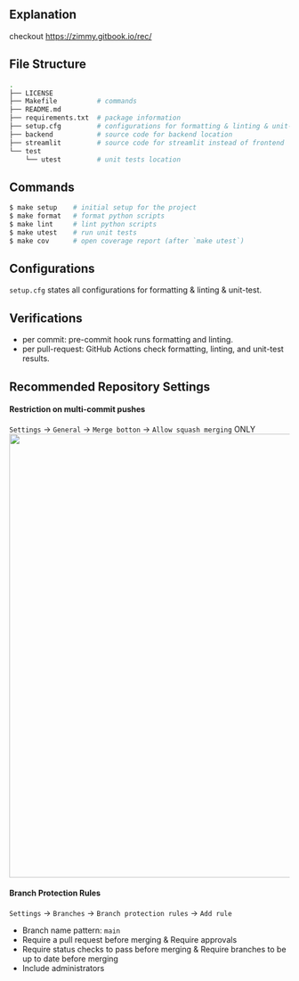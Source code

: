 ## Explanation
checkout https://zimmy.gitbook.io/rec/

## File Structure
```bash
.
├── LICENSE
├── Makefile          # commands
├── README.md
├── requirements.txt  # package information
├── setup.cfg         # configurations for formatting & linting & unit-test
├── backend           # source code for backend location
├── streamlit         # source code for streamlit instead of frontend  
└── test
    └── utest         # unit tests location
```

## Commands
```bash
$ make setup    # initial setup for the project
$ make format   # format python scripts
$ make lint     # lint python scripts
$ make utest    # run unit tests
$ make cov      # open coverage report (after `make utest`)
```

## Configurations
`setup.cfg` states all configurations for formatting & linting & unit-test.

## Verifications
- per commit: pre-commit hook runs formatting and linting.
- per pull-request: GitHub Actions check formatting, linting, and unit-test results.

## Recommended Repository Settings
#### Restriction on multi-commit pushes
`Settings` -> `General` -> `Merge botton` -> `Allow squash merging` ONLY
<img width="796" src="https://user-images.githubusercontent.com/14961526/152031596-a329a74c-add7-4d1c-ada5-d0279da16195.png">

#### Branch Protection Rules
`Settings` -> `Branches` -> `Branch protection rules` -> `Add rule`
- Branch name pattern: `main`
- Require a pull request before merging & Require approvals
- Require status checks to pass before merging & Require branches to be up to date before merging
- Include administrators
